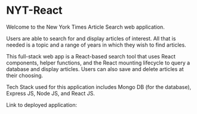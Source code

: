 # NYT-React

Welcome to the New York Times Article Search web application.

Users are able to search for and display articles of interest. All that is needed is a topic and a range of years in which they wish to find articles. 

This full-stack web app is a React-based search tool that uses React components, helper functions, and the React mounting lifecycle to query a database and display articles. Users can also save and delete articles at their choosing.

Tech Stack used for this application includes Mongo DB (for the database), Express JS, Node JS, and React JS.

Link to deployed application: 